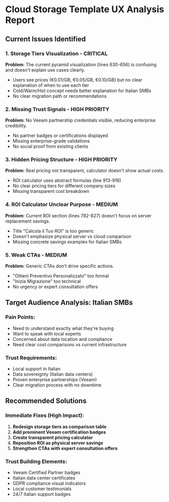 # Cloud Storage Template UX Analysis Report

## Current Issues Identified

### 1. Storage Tiers Visualization - CRITICAL
**Problem**: The current pyramid visualization (lines 630-656) is confusing and doesn't explain use cases clearly.
- Users see prices (€0.01/GB, €0.05/GB, €0.10/GB) but no clear explanation of when to use each tier
- Cold/Warm/Hot concept needs better explanation for Italian SMBs
- No clear migration path or recommendations

### 2. Missing Trust Signals - HIGH PRIORITY
**Problem**: No Veeam partnership credentials visible, reducing enterprise credibility.
- No partner badges or certifications displayed
- Missing enterprise-grade validations
- No social proof from existing clients

### 3. Hidden Pricing Structure - HIGH PRIORITY
**Problem**: Real pricing not transparent, calculator doesn't show actual costs.
- ROI calculator uses abstract formulas (line 913-916)
- No clear pricing tiers for different company sizes
- Missing transparent cost breakdown

### 4. ROI Calculator Unclear Purpose - MEDIUM
**Problem**: Current ROI section (lines 782-827) doesn't focus on server replacement savings.
- Title "Calcola il Tuo ROI" is too generic
- Doesn't emphasize physical server vs cloud comparison
- Missing concrete savings examples for Italian SMBs

### 5. Weak CTAs - MEDIUM
**Problem**: Generic CTAs don't drive specific actions.
- "Ottieni Preventivo Personalizzato" too formal
- "Inizia Migrazione" too technical
- No urgency or expert consultation offers

## Target Audience Analysis: Italian SMBs

### Pain Points:
- Need to understand exactly what they're buying
- Want to speak with local experts
- Concerned about data location and compliance
- Need clear cost comparisons vs current infrastructure

### Trust Requirements:
- Local support in Italian
- Data sovereignty (Italian data centers)
- Proven enterprise partnerships (Veeam)
- Clear migration process with no downtime

## Recommended Solutions

### Immediate Fixes (High Impact):
1. **Redesign storage tiers as comparison table**
2. **Add prominent Veeam certification badges**
3. **Create transparent pricing calculator**
4. **Reposition ROI as physical server savings**
5. **Strengthen CTAs with expert consultation offers**

### Trust Building Elements:
- Veeam Certified Partner badges
- Italian data center certificates
- GDPR compliance visual indicators
- Local customer testimonials
- 24/7 Italian support badges